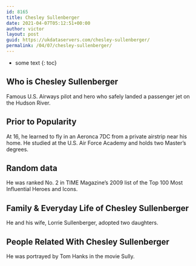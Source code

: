 ```yaml
---
id: 8165
title: Chesley Sullenberger
date: 2021-04-07T05:12:51+00:00
author: victor
layout: post
guid: https://ukdataservers.com/chesley-sullenberger/
permalink: /04/07/chesley-sullenberger/
---
```


* some text
{: toc}


## Who is Chesley Sullenberger



Famous U.S. Airways pilot and hero who safely landed a passenger jet on the Hudson River.

                
                
                
## Prior to Popularity



At 16, he learned to fly in an Aeronca 7DC from a private airstrip near his home. He studied at the U.S. Air Force Academy and holds two Master&#8217;s degrees.

                
                
                
## Random data



He was ranked No. 2 in TIME Magazine&#8217;s 2009 list of the Top 100 Most Influential Heroes and Icons.

                
                
                
## Family & Everyday Life of Chesley Sullenberger



He and his wife, Lorrie Sullenberger, adopted two daughters.

                
                
                
## People Related With Chesley Sullenberger



He was portrayed by Tom Hanks in the movie Sully.

                
              
            
          
          
          